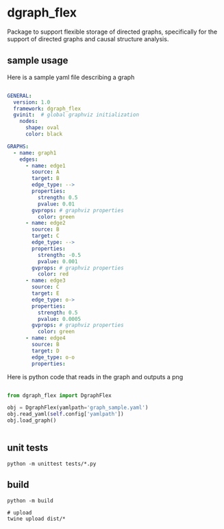 # dgraph_flex

Package to support flexible storage of directed graphs, specifically for the support of 
directed graphs and causal structure analysis.



## sample usage

Here is a sample yaml file describing a graph
```yaml

GENERAL:
  version: 1.0
  framework: dgraph_flex
  gvinit:  # global graphviz initialization
    nodes: 
      shape: oval
      color: black

GRAPHS:
  - name: graph1
    edges:
      - name: edge1
        source: A
        target: B
        edge_type: -->
        properties:
          strength: 0.5
          pvalue: 0.01
        gvprops: # graphviz properties
          color: green
      - name: edge2
        source: B
        target: C
        edge_type: -->
        properties:
          strength: -0.5
          pvalue: 0.001
        gvprops: # graphviz properties
          color: red
      - name: edge3
        source: C
        target: E
        edge_type: o->
        properties:
          strength: 0.5
          pvalue: 0.0005
        gvprops: # graphviz properties
          color: green
      - name: edge4
        source: B
        target: D
        edge_type: o-o
        properties:


```
Here is python code that reads in the graph and outputs a png

```python

from dgraph_flex import DgraphFlex

obj = DgraphFlex(yamlpath='graph_sample.yaml')
obj.read_yaml(self.config['yamlpath'])
obj.load_graph()



```

## unit tests

```
python -m unittest tests/*.py
```

## build

```
python -m build

# upload
twine upload dist/*

```